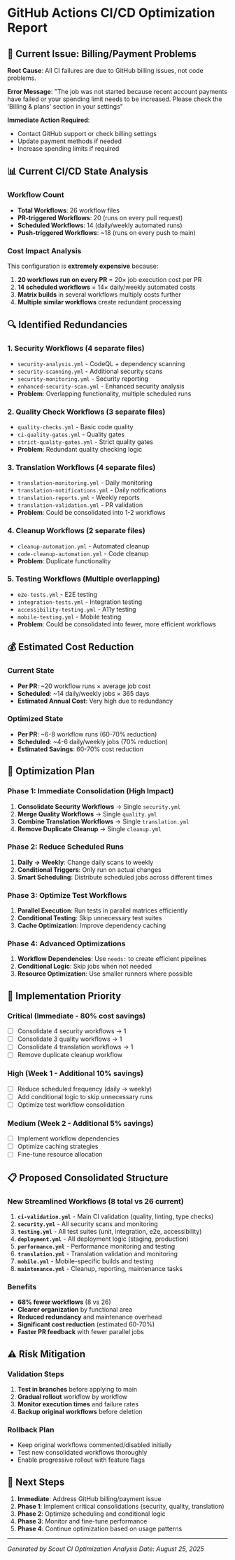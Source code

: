# GitHub Actions CI/CD Optimization Report

## 🚨 Current Issue: Billing/Payment Problems

**Root Cause**: All CI failures are due to GitHub billing issues, not code problems.

**Error Message**: "The job was not started because recent account payments have failed or your spending limit needs to be increased. Please check the 'Billing & plans' section in your settings"

**Immediate Action Required**: 
- Contact GitHub support or check billing settings
- Update payment methods if needed
- Increase spending limits if required

## 📊 Current CI/CD State Analysis

### Workflow Count
- **Total Workflows**: 26 workflow files
- **PR-triggered Workflows**: 20 (runs on every pull request)
- **Scheduled Workflows**: 14 (daily/weekly automated runs)
- **Push-triggered Workflows**: ~18 (runs on every push to main)

### Cost Impact Analysis
This configuration is **extremely expensive** because:
1. **20 workflows run on every PR** = 20× job execution cost per PR
2. **14 scheduled workflows** = 14× daily/weekly automated costs
3. **Matrix builds** in several workflows multiply costs further
4. **Multiple similar workflows** create redundant processing

## 🔍 Identified Redundancies

### 1. Security Workflows (4 separate files)
- `security-analysis.yml` - CodeQL + dependency scanning
- `security-scanning.yml` - Additional security scans  
- `security-monitoring.yml` - Security reporting
- `enhanced-security-scan.yml` - Enhanced security analysis
- **Problem**: Overlapping functionality, multiple scheduled runs

### 2. Quality Check Workflows (3 separate files)
- `quality-checks.yml` - Basic code quality
- `ci-quality-gates.yml` - Quality gates
- `strict-quality-gates.yml` - Strict quality gates
- **Problem**: Redundant quality checking logic

### 3. Translation Workflows (4 separate files)
- `translation-monitoring.yml` - Daily monitoring
- `translation-notifications.yml` - Daily notifications  
- `translation-reports.yml` - Weekly reports
- `translation-validation.yml` - PR validation
- **Problem**: Could be consolidated into 1-2 workflows

### 4. Cleanup Workflows (2 separate files)
- `cleanup-automation.yml` - Automated cleanup
- `code-cleanup-automation.yml` - Code cleanup
- **Problem**: Duplicate functionality

### 5. Testing Workflows (Multiple overlapping)
- `e2e-tests.yml` - E2E testing
- `integration-tests.yml` - Integration testing
- `accessibility-testing.yml` - A11y testing
- `mobile-testing.yml` - Mobile testing
- **Problem**: Could be consolidated into fewer, more efficient workflows

## 💰 Estimated Cost Reduction

### Current State
- **Per PR**: ~20 workflow runs × average job cost
- **Scheduled**: ~14 daily/weekly jobs × 365 days
- **Estimated Annual Cost**: Very high due to redundancy

### Optimized State  
- **Per PR**: ~6-8 workflow runs (60-70% reduction)
- **Scheduled**: ~4-6 daily/weekly jobs (70% reduction)
- **Estimated Savings**: 60-70% cost reduction

## 🎯 Optimization Plan

### Phase 1: Immediate Consolidation (High Impact)
1. **Consolidate Security Workflows** → Single `security.yml`
2. **Merge Quality Workflows** → Single `quality.yml` 
3. **Combine Translation Workflows** → Single `translation.yml`
4. **Remove Duplicate Cleanup** → Single `cleanup.yml`

### Phase 2: Reduce Scheduled Runs
1. **Daily → Weekly**: Change daily scans to weekly
2. **Conditional Triggers**: Only run on actual changes
3. **Smart Scheduling**: Distribute scheduled jobs across different times

### Phase 3: Optimize Test Workflows
1. **Parallel Execution**: Run tests in parallel matrices efficiently
2. **Conditional Testing**: Skip unnecessary test suites
3. **Cache Optimization**: Improve dependency caching

### Phase 4: Advanced Optimizations
1. **Workflow Dependencies**: Use `needs:` to create efficient pipelines
2. **Conditional Logic**: Skip jobs when not needed
3. **Resource Optimization**: Use smaller runners where possible

## 🚀 Implementation Priority

### Critical (Immediate - 80% cost savings)
- [ ] Consolidate 4 security workflows → 1
- [ ] Consolidate 3 quality workflows → 1  
- [ ] Consolidate 4 translation workflows → 1
- [ ] Remove duplicate cleanup workflow

### High (Week 1 - Additional 10% savings)
- [ ] Reduce scheduled frequency (daily → weekly)
- [ ] Add conditional logic to skip unnecessary runs
- [ ] Optimize test workflow consolidation

### Medium (Week 2 - Additional 5% savings)  
- [ ] Implement workflow dependencies
- [ ] Optimize caching strategies
- [ ] Fine-tune resource allocation

## 📋 Proposed Consolidated Structure

### New Streamlined Workflows (8 total vs 26 current)
1. **`ci-validation.yml`** - Main CI validation (quality, linting, type checks)
2. **`security.yml`** - All security scans and monitoring
3. **`testing.yml`** - All test suites (unit, integration, e2e, accessibility)
4. **`deployment.yml`** - All deployment logic (staging, production)
5. **`performance.yml`** - Performance monitoring and testing
6. **`translation.yml`** - Translation validation and monitoring
7. **`mobile.yml`** - Mobile-specific builds and testing
8. **`maintenance.yml`** - Cleanup, reporting, maintenance tasks

### Benefits
- **68% fewer workflows** (8 vs 26)
- **Clearer organization** by functional area
- **Reduced redundancy** and maintenance overhead
- **Significant cost reduction** (estimated 60-70%)
- **Faster PR feedback** with fewer parallel jobs

## ⚠️ Risk Mitigation

### Validation Steps
1. **Test in branches** before applying to main
2. **Gradual rollout** workflow by workflow
3. **Monitor execution times** and failure rates
4. **Backup original workflows** before deletion

### Rollback Plan
- Keep original workflows commented/disabled initially
- Test new consolidated workflows thoroughly
- Enable progressive rollout with feature flags

## 🎯 Next Steps

1. **Immediate**: Address GitHub billing/payment issue
2. **Phase 1**: Implement critical consolidations (security, quality, translation)
3. **Phase 2**: Optimize scheduling and conditional logic
4. **Phase 3**: Monitor and fine-tune performance
5. **Phase 4**: Continue optimization based on usage patterns

---

*Generated by Scout CI Optimization Analysis*
*Date: August 25, 2025*